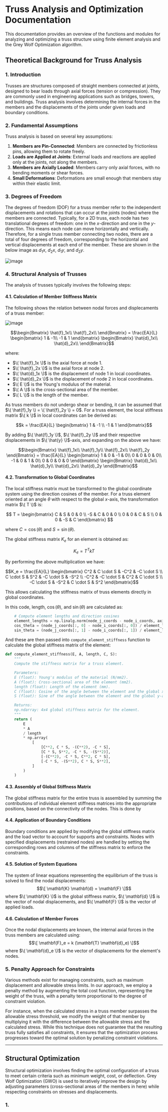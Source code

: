 # Truss Analysis and Optimization Documentation
This documentation provides an overview of the functions and modules for analyzing and optimizing a truss structure using finite element analysis and the Grey Wolf Optimization algorithm.

## Theoretical Background for Truss Analysis

### 1. Introduction
Trusses are structures composed of straight members connected at joints, designed to bear loads through axial forces (tension or compression). They are commonly used in engineering applications such as bridges, towers, and buildings. Truss analysis involves determining the internal forces in the members and the displacements of the joints under given loads and boundary conditions.

### 2. Fundamental Assumptions
Truss analysis is based on several key assumptions:
1. **Members are Pin-Connected**: Members are connected by frictionless pins, allowing them to rotate freely.
2. **Loads are Applied at Joints**: External loads and reactions are applied only at the joints, not along the members.
3. **Members are Axially Loaded**: Members carry only axial forces, with no bending moments or shear forces.
4. **Small Deformations**: Deformations are small enough that members stay within their elastic limit.

### 3. Degrees of Freedom
The degrees of freedom (DOF) for a truss member refer to the independent displacements and rotations that can occur at the joints (nodes) where the members are connected. Typically, for a 2D truss, each node has two translational degrees of freedom: one in the $x$-direction and one in the $y$-direction. This means each node can move horizontally and vertically. Therefore, for a single truss member connecting two nodes, there are a total of four degrees of freedom, corresponding to the horizontal and vertical displacements at each end of the member. These are shown in the below image as $d_1x$, $d_2x$, $d_1y$, and $d_2y$.

![image](https://github.com/farshadpasbani/Truss-weight-optimization/assets/40645548/e27cefb1-5b93-4f5d-89a9-59d36550bbad)


### 4. Structural Analysis of Trusses
The analysis of trusses typically involves the following steps:

#### 4.1. Calculation of Member Stiffness Matrix
The following shows the relation between nodal forces and displecaments of a truss member:

![image](https://github.com/farshadpasbani/Truss-weight-optimization/assets/40645548/a1e62d33-3560-4c2c-8030-ece99e155ff9)

```math
\begin{Bmatrix}
\hat{f}_1x\\ 
\hat{f}_2x\\ 
\end{Bmatrix}
=
\frac{EA}{L}
\begin{bmatrix}
 1 & -1\\ 
-1 & 1
\end{bmatrix}
\begin{Bmatrix}
\hat{d}_1x\\ 
\hat{d}_2x\\ 
\end{Bmatrix}
```
where:
- $\( \hat{f}_1x \)$ is the axial force at node 1.
- $\( \hat{f}_2x \)$ is the axial force at node 2.
- $\( \hat{d}_1x \)$ is the displacement of node 1 in local coordinates.
- $\( \hat{d}_2x \)$ is the displacement of node 2 in local coordinates.
- $\( E \)$ is the Young's modulus of the material.
- $\( A \)$ is the cross-sectional area of the member.
- $\( L \)$ is the length of the member.

As truss members do not undergo shear or bending, it can be assumed that $\( \hat{f}_1y \) = \( \hat{f}_2y \) = 0$. For a truss element, the local stiffness matrix $\( k \)$ in local coordinates can be derived as:

```math
k = \frac{EA}{L} \begin{bmatrix}
1 & -1 \\
-1 & 1
\end{bmatrix}
```
By adding $\( \hat{f}_1y \)$, $\( \hat{f}_2y \)$ and their respective displacements in $\( \hat{y} \)$-axis, and expanding on the above we have:
```math
\begin{Bmatrix}
\hat{f}_1x\\ 
\hat{f}_1y\\
\hat{f}_2x\\ 
\hat{f}_2y
\end{Bmatrix}
=
\frac{EA}{L}
\begin{bmatrix}
1 & 0 & -1 & 0\\
0 & 0 & 0 & 0\\
-1 & 0 & 1 & 0\\
0 & 0 & 0 & 0
\end{bmatrix}
\begin{Bmatrix}
\hat{d}_1x\\ 
\hat{d}_1y\\
\hat{d}_2x\\ 
\hat{d}_2y
\end{Bmatrix}
```

#### 4.2. Transformation to Global Coordinates
The local stiffness matrix must be transformed to the global coordinate system using the direction cosines of the member. For a truss element oriented at an angle $\theta$ with respect to the global $x$-axis, the transformation matrix $\( T \)$ is:

$$
T = \begin{bmatrix}
C & S & 0 & 0 \\
-S & C & 0 & 0 \\
0 & 0 & C & S \\
0 & 0 & -S & C
\end{bmatrix}
$$

where $C = \cos(\theta)$ and $S = \sin(\theta)$.

The global stiffness matrix $K_e$ for an element is obtained as:

$$
K_e = T^T k T
$$

By performing the above multiplication we have:

```math
K_e = \frac{EA}{L}
\begin{bmatrix}
C^2 & C \cdot S & -C^2 & -C \cdot S \\
C \cdot S & S^2 & -C \cdot S & -S^2 \\
-C^2 & -C \cdot S & C^2 & C \cdot S \\
-C \cdot S & -S^2 & C \cdot S & S^2
\end{bmatrix}
```
This allows calculating the stiffness matrix of truss elements directly in global coordinates.

In this code, length, $\cos(\theta)$, and $\sin(\theta)$ are calculated as:
```python
    # Compute element lengths and direction cosines
    element_lengths = np.linalg.norm(node_j_coords - node_i_coords, axis=1)
    cos_theta = (node_j_coords[:, 0] - node_i_coords[:, 0]) / element_lengths
    sin_theta = (node_j_coords[:, 1] - node_i_coords[:, 1]) / element_lengths
```
And these are then passed into ```compute_element_stiffness``` function to calculate the global stiffness matrix of the element:
```python
def compute_element_stiffness(E, A, length, C, S):
    """
    Compute the stiffness matrix for a truss element.

    Parameters:
    E (float): Young's modulus of the material (N/mm2).
    A (float): Cross-sectional area of the element (mm2).
    length (float): Length of the element (mm).
    C (float): Cosine of the angle between the element and the global x-axis.
    S (float): Sine of the angle between the element and the global y-axis.

    Returns:
    np.ndarray: 4x4 global stiffness matrix for the element.
    """
    return (
        E
        * A
        / length
        * np.array(
            [
                [C**2, C * S, -(C**2), -C * S],
                [C * S, S**2, -C * S, -(S**2)],
                [-(C**2), -C * S, C**2, C * S],
                [-C * S, -(S**2), C * S, S**2],
            ]
        )
    )
```

#### 4.3. Assembly of Global Stiffness Matrix
The global stiffness matrix for the entire truss is assembled by summing the contributions of individual element stiffness matrices into the appropriate positions, based on the connectivity of the nodes.
This is done by 

#### 4.4. Application of Boundary Conditions
Boundary conditions are applied by modifying the global stiffness matrix and the load vector to account for supports and constraints. Nodes with specified displacements (restrained nodes) are handled by setting the corresponding rows and columns of the stiffness matrix to enforce the constraints.

#### 4.5. Solution of System Equations
The system of linear equations representing the equilibrium of the truss is solved to find the nodal displacements:
$$\[ \mathbf{K} \mathbf{d} = \mathbf{F} \]$$
where $\( \mathbf{K} \)$ is the global stiffness matrix, $\( \mathbf{d} \)$ is the vector of nodal displacements, and $\( \mathbf{F} \)$ is the vector of applied loads.

#### 4.6. Calculation of Member Forces
Once the nodal displacements are known, the internal axial forces in the truss members are calculated using:
$$\[ \mathbf{F}_e = k (\mathbf{T} \mathbf{d}_e) \]$$
where $\( \mathbf{d}_e \)$ is the vector of displacements for the element's nodes.

### 5. Penalty Approach for Constraints
Various methods exist for managing constraints, such as maximum displacement and allowable stress limits. In our approach, we employ a penalty method by augmenting the total cost function, representing the weight of the truss, with a penalty term proportional to the degree of constraint violation.

For instance, when the calculated stress in a truss member surpasses the allowable stress threshold, we modify the weight of that member by multiplying it with the difference between the allowable stress and the calculated stress. While this technique does not guarantee that the resulting truss fully satisfies all constraints, it ensures that the optimization process progresses toward the optimal solution by penalizing constraint violations.

---

## Structural Optimization
Structural optimization involves finding the optimal configuration of a truss to meet certain criteria such as minimum weight, cost, or deflection. Grey Wolf Optimization (GWO) is used to iteratively improve the design by adjusting parameters (cross-sectional areas of the members in here) while respecting constraints on stresses and displacements.

### 1. 
